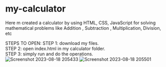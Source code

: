 # my-calculator
Here m created a calculator by using HTML, CSS, JavaScript for solving mathematical problems like Addition , Subtraction , Multiplication, Division, etc

STEPS TO OPEN:
STEP 1: download my files.<br>
STEP 2: open index.html in my calculator folder.<br>
STEP 3: simply run and do the operations.<br>
![Screenshot 2023-08-18 205433](https://github.com/saarim95/my-calculator/assets/140258820/404409d7-36e8-4ff4-b6b8-dbf3004d0b70)
![Screenshot 2023-08-18 205501](https://github.com/saarim95/my-calculator/assets/140258820/12993597-22f5-41db-8123-b91cea419946)
